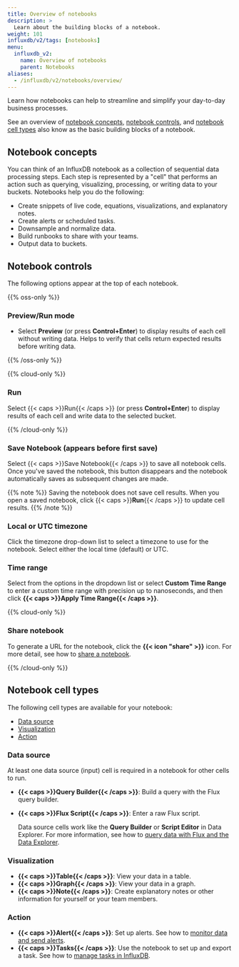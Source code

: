 ```yaml
---
title: Overview of notebooks
description: >
  Learn about the building blocks of a notebook.
weight: 101
influxdb/v2/tags: [notebooks]
menu:
  influxdb_v2:
    name: Overview of notebooks
    parent: Notebooks
aliases:
  - /influxdb/v2/notebooks/overview/
---
```


Learn how notebooks can help to streamline and simplify your day-to-day business processes.

See an overview of [notebook concepts](/influxdb/v2/tools/notebooks/overview/#notebook-concepts), [notebook controls](/influxdb/v2/tools/notebooks/overview/#notebook-controls), and [notebook cell types](/influxdb/v2/tools/notebooks/overview/#notebook-cell-types) also know as the basic building blocks of a notebook.

## Notebook concepts

You can think of an InfluxDB notebook as a collection of sequential data processing steps. Each step is represented by a "cell" that performs an action such as querying, visualizing, processing, or writing data to your buckets. Notebooks help you do the following:

- Create snippets of live code, equations, visualizations, and explanatory notes.
- Create alerts or scheduled tasks.
- Downsample and normalize data.
- Build runbooks to share with your teams.
- Output data to buckets.

## Notebook controls

The following options appear at the top of each notebook.

{{% oss-only %}}

### Preview/Run mode

- Select **Preview** (or press **Control+Enter**) to display results of each cell without writing data. Helps to verify that cells return expected results before writing data.

{{% /oss-only %}}

{{% cloud-only %}}

### Run

Select {{< caps >}}Run{{< /caps >}} (or press **Control+Enter**) to display results of each cell and write data to the selected bucket.

{{% /cloud-only %}}

### Save Notebook (appears before first save)

Select {{< caps >}}Save Notebook{{< /caps >}} to save all notebook cells. Once you've saved the notebook, this button disappears and the notebook automatically saves as subsequent changes are made.

{{% note %}}
Saving the notebook does not save cell results. When you open a saved notebook, click {{< caps >}}**Run**{{< /caps >}} to update cell results.
{{% /note %}}

### Local or UTC timezone

Click the timezone drop-down list to select a timezone to use for the notebook. Select either the local time (default) or UTC.

### Time range

Select from the options in the dropdown list or select **Custom Time Range** to enter a custom time range with precision up to nanoseconds, and then click **{{< caps >}}Apply Time Range{{< /caps >}}**.

{{% cloud-only %}}

### Share notebook

To generate a URL for the notebook, click the **{{< icon "share" >}}** icon.
For more detail, see how to [share a notebook](/influxdb/cloud/tools/notebooks/manage-notebooks/#share-a-notebook).

{{% /cloud-only %}}

## Notebook cell types

The following cell types are available for your notebook:
- [Data source](#data-source)
- [Visualization](#visualization)
- [Action](#action)

### Data source

At least one data source (input) cell is required in a notebook for other cells to run.

- **{{< caps >}}Query Builder{{< /caps >}}**: Build a query with the Flux query builder.
- **{{< caps >}}Flux Script{{< /caps >}}**: Enter a raw Flux script.

  Data source cells work like the **Query Builder** or **Script Editor** in Data Explorer. For more information, see how to [query data with Flux and the Data Explorer](/influxdb/v2/query-data/execute-queries/data-explorer/#query-data-with-flux-and-the-data-explorer).

### Visualization

- **{{< caps >}}Table{{< /caps >}}**: View your data in a table.
- **{{< caps >}}Graph{{< /caps >}}**: View your data in a graph.
- **{{< caps >}}Note{{< /caps >}}**: Create explanatory notes or other information for yourself or your team members.

### Action

- **{{< caps >}}Alert{{< /caps >}}**: Set up alerts. See how to [monitor data and send alerts](/influxdb/v2/monitor-alert/).
- **{{< caps >}}Tasks{{< /caps >}}**: Use the notebook to set up and export a task. See how to [manage tasks in InfluxDB](/influxdb/v2/process-data/manage-tasks/).
